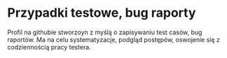 # Przypadki testowe, bug raporty

Profil na githubie stworzoyn z myślą o zapisywaniu test casów, bug raportów. 
Ma na celu systematyzacje, podgląd postępów, oswojenie się z codziennością pracy testera.
